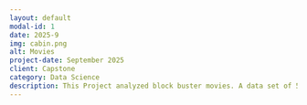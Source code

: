 ```yaml
---
layout: default
modal-id: 1
date: 2025-9
img: cabin.png
alt: Movies
project-date: September 2025
client: Capstone
category: Data Science
description: This Project analyzed block buster movies. A data set of 500 blockbuster movies was analyzed based on ratings, Budget, Gross, and other features. A statistical model that predicts movies Gross Profit was created using the data set.
---
```

